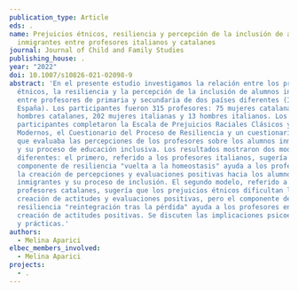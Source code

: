 ```yaml
---
publication_type: Article
eds: .
name: Prejuicios étnicos, resiliencia y percepción de la inclusión de alumnos
  inmigrantes entre profesores italianos y catalanes
journal: Journal of Child and Family Studies
publishing_house: .
year: "2022"
doi: 10.1007/s10826-021-02098-9
abstract: 'En el presente estudio investigamos la relación entre los prejuicios
  étnicos, la resiliencia y la percepción de la inclusión de alumnos inmigrantes
  entre profesores de primaria y secundaria de dos países diferentes (Italia y
  España). Los participantes fueron 315 profesores: 75 mujeres catalanas, 25
  hombres catalanes, 202 mujeres italianas y 13 hombres italianos. Los
  participantes completaron la Escala de Prejuicios Raciales Clásicos y
  Modernos, el Cuestionario del Proceso de Resiliencia y un cuestionario ad hoc
  que evaluaba las percepciones de los profesores sobre los alumnos inmigrantes
  y su proceso de educación inclusiva. Los resultados mostraron dos modelos
  diferentes: el primero, referido a los profesores italianos, sugería que el
  componente de resiliencia "vuelta a la homeostasis" ayuda a los profesores en
  la creación de percepciones y evaluaciones positivas hacia los alumnos
  inmigrantes y su proceso de inclusión. El segundo modelo, referido a los
  profesores catalanes, sugería que los prejuicios étnicos dificultan la
  creación de actitudes y evaluaciones positivas, pero el componente de
  resiliencia "reintegración tras la pérdida" ayuda a los profesores en la
  creación de actitudes positivas. Se discuten las implicaciones psicoeducativas
  y prácticas.'
authors:
  - Melina Aparici
elbec_members_involved:
  - Melina Aparici
projects:
  - .
---
```

